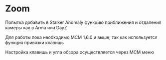 # Zoom
Попытка добавить в Stalker Anomaly функцию приближения и отдаления камеры как в Arma или DayZ

Для работы пока необходимо MCM 1.6.0 и выше, так как используется функция привязки клавишь

Настройка клавишь и угла обзора осуществляется через MCM меню
